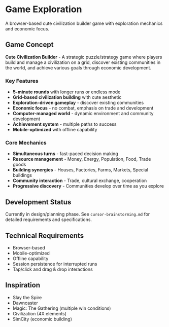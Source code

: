 # Game Exploration

A browser-based cute civilization builder game with exploration mechanics and economic focus.

## Game Concept

**Cute Civilization Builder** - A strategic puzzle/strategy game where players build and manage a civilization on a grid, discover existing communities in the world, and achieve various goals through economic development.

### Key Features

- **5-minute rounds** with longer runs or endless mode
- **Grid-based civilization building** with cute aesthetic
- **Exploration-driven gameplay** - discover existing communities
- **Economic focus** - no combat, emphasis on trade and development
- **Computer-managed world** - dynamic environment and community development
- **Achievement system** - multiple paths to success
- **Mobile-optimized** with offline capability

### Core Mechanics

- **Simultaneous turns** - fast-paced decision making
- **Resource management** - Money, Energy, Population, Food, Trade goods
- **Building synergies** - Houses, Factories, Farms, Markets, Special buildings
- **Community interaction** - Trade, cultural exchange, cooperation
- **Progressive discovery** - Communities develop over time as you explore

## Development Status

Currently in design/planning phase. See `cursor-brainstorming.md` for detailed requirements and specifications.

## Technical Requirements

- Browser-based
- Mobile-optimized
- Offline capability
- Session persistence for interrupted runs
- Tap/click and drag & drop interactions

## Inspiration

- Slay the Spire
- Dawncaster
- Magic: The Gathering (multiple win conditions)
- Civilization (4X elements)
- SimCity (economic building)
